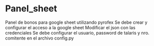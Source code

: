 # Panel_sheet
Panel de bonos para google sheet utilizando pyrofex
Se debe crear y configurar el acceso a la google sheet
Modificar el json con las credenciales
Se debe configurar el usuario, password de talaris y nro. comitente en el archivo config.py
